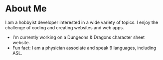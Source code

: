 # About Me
I am a hobbyist developer interested in a wide variety of topics. I enjoy the challenge of coding and creating websites and web apps.

- I’m currently working on a Dungeons & Dragons character sheet website.
- Fun fact: I am a physician associate and speak 9 languages, including ASL.
